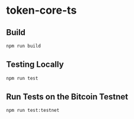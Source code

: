 # token-core-ts

## Build

```sh
npm run build
```

## Testing Locally

```sh
npm run test
```

## Run Tests on the Bitcoin Testnet

```sh
npm run test:testnet
```
